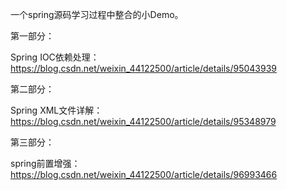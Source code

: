 一个spring源码学习过程中整合的小Demo。

第一部分：

Spring IOC依赖处理：
https://blog.csdn.net/weixin_44122500/article/details/95043939

第二部分：

Spring XML文件详解：
https://blog.csdn.net/weixin_44122500/article/details/95348979

第三部分：

spring前置增强：
https://blog.csdn.net/weixin_44122500/article/details/96993466
